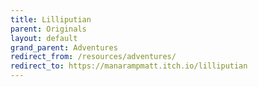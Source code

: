 ```yaml
---
title: Lilliputian
parent: Originals
layout: default
grand_parent: Adventures
redirect_from: /resources/adventures/
redirect_to: https://manarampmatt.itch.io/lilliputian
---
```

